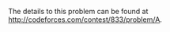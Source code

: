 The details to this problem can be found at <a href = "http://codeforces.com/contest/833/problem/A">http://codeforces.com/contest/833/problem/A</a>.

